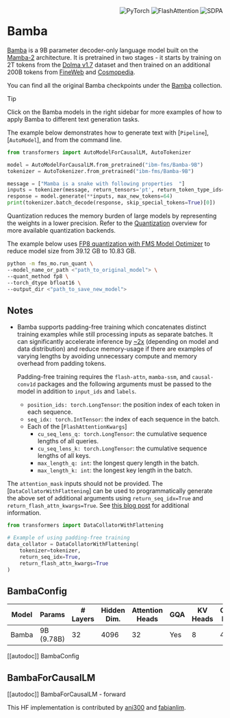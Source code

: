 <!--Copyright 2024 The HuggingFace Team. All rights reserved.

Licensed under the Apache License, Version 2.0 (the "License"); you may not use this file except in compliance with
the License. You may obtain a copy of the License at

http://www.apache.org/licenses/LICENSE-2.0

Unless required by applicable law or agreed to in writing, software distributed under the License is distributed on
an "AS IS" BASIS, WITHOUT WARRANTIES OR CONDITIONS OF ANY KIND, either express or implied. See the License for the
specific language governing permissions and limitations under the License.

⚠️ Note that this file is in Markdown but contain specific syntax for our doc-builder (similar to MDX) that may not be
rendered properly in your Markdown viewer.

-->

<div style="float: right;">
    <div class="flex flex-wrap space-x-1">
        <img alt="PyTorch" src="https://img.shields.io/badge/PyTorch-DE3412?style=flat&logo=pytorch&logoColor=white">
        <img alt="FlashAttention" src="https://img.shields.io/badge/%E2%9A%A1%EF%B8%8E%20FlashAttention-eae0c8?style=flat">
        <img alt="SDPA" src="https://img.shields.io/badge/SDPA-DE3412?style=flat&logo=pytorch&logoColor=white">
    </div>
</div>

# Bamba

[Bamba](https://huggingface.co/blog/bamba) is a 9B parameter decoder-only language model built on the [Mamba-2](./mamba2) architecture. It is pretrained in two stages - it starts by training on 2T tokens from the [Dolma v1.7](https://huggingface.co/datasets/allenai/dolma) dataset and then trained on an additional 200B tokens from [FineWeb](https://huggingface.co/datasets/HuggingFaceFW/fineweb) and [Cosmopedia](https://huggingface.co/datasets/HuggingFaceTB/cosmopedia).

You can find all the original Bamba checkpoints under the [Bamba](https://huggingface.co/collections/ibm-ai-platform/bamba-674f1388b9bbc98b413c7bab) collection.

> [!TIP]
> Click on the Bamba models in the right sidebar for more examples of how to apply Bamba to different text generation tasks.

The example below demonstrates how to generate text with [`Pipeline`], [`AutoModel`], and from the command line.

<hfoptions id="usage">
<hfoption id="AutoModel">

```python
from transformers import AutoModelForCausalLM, AutoTokenizer

model = AutoModelForCausalLM.from_pretrained("ibm-fms/Bamba-9B")
tokenizer = AutoTokenizer.from_pretrained("ibm-fms/Bamba-9B")

message = ["Mamba is a snake with following properties  "]
inputs = tokenizer(message, return_tensors='pt', return_token_type_ids=False)
response = model.generate(**inputs, max_new_tokens=64)
print(tokenizer.batch_decode(response, skip_special_tokens=True)[0])
```

</hfoption>
</hfoptions>

Quantization reduces the memory burden of large models by representing the weights in a lower precision. Refer to the [Quantization](../quantization/overview) overview for more available quantization backends.

The example below uses [FP8 quantization with FMS Model Optimizer](https://github.com/foundation-model-stack/fms-model-optimizer/) to reduce model size from 39.12 GB to 10.83 GB.

```bash
python -m fms_mo.run_quant \
--model_name_or_path <"path_to_original_model"> \
--quant_method fp8 \
--torch_dtype bfloat16 \
--output_dir <"path_to_save_new_model">
```

## Notes

- Bamba supports padding-free training which concatenates distinct training examples while still processing inputs as separate batches. It can significantly accelerate inference by [~2x](https://github.com/huggingface/transformers/pull/35861#issue-2807873129) (depending on model and data distribution) and reduce memory-usage if there are examples of varying lengths by avoiding unnecessary compute and memory overhead from padding tokens.

   Padding-free training requires the `flash-attn`, `mamba-ssm`, and `causal-conv1d` packages and the following arguments must be passed to the model in addition to `input_ids` and `labels`.

   - `position_ids: torch.LongTensor`: the position index of each token in each sequence.
   - `seq_idx: torch.IntTensor`: the index of each sequence in the batch.
   - Each of the [`FlashAttentionKwargs`]
     - `cu_seq_lens_q: torch.LongTensor`: the cumulative sequence lengths of all queries.
     - `cu_seq_lens_k: torch.LongTensor`: the cumulative sequence lengths of all keys.
     - `max_length_q: int`: the longest query length in the batch.
     - `max_length_k: int`: the longest key length in the batch.

The `attention_mask` inputs should not be provided. The [`DataCollatorWithFlattening`] can be used to programmatically generate the above set of additional arguments using `return_seq_idx=True` and `return_flash_attn_kwargs=True`. See [this blog post](https://huggingface.co/blog/packing-with-FA2) for additional information.

```python
from transformers import DataCollatorWithFlattening

# Example of using padding-free training
data_collator = DataCollatorWithFlattening(
    tokenizer=tokenizer,
    return_seq_idx=True,
    return_flash_attn_kwargs=True
)
```

## BambaConfig

| Model | Params     | # Layers | Hidden Dim. | Attention Heads | GQA | KV Heads | Context Length | Tied Embeddings |
| ----- | ---------- | -------- | ----------- | --------------- | --- | -------- | -------------- | --------------- |
| Bamba | 9B (9.78B) | 32       | 4096        | 32              | Yes | 8        | 4096           | False           |

[[autodoc]] BambaConfig

## BambaForCausalLM

[[autodoc]] BambaForCausalLM - forward

This HF implementation is contributed by [ani300](https://github.com/ani300) and [fabianlim](https://github.com/fabianlim).
